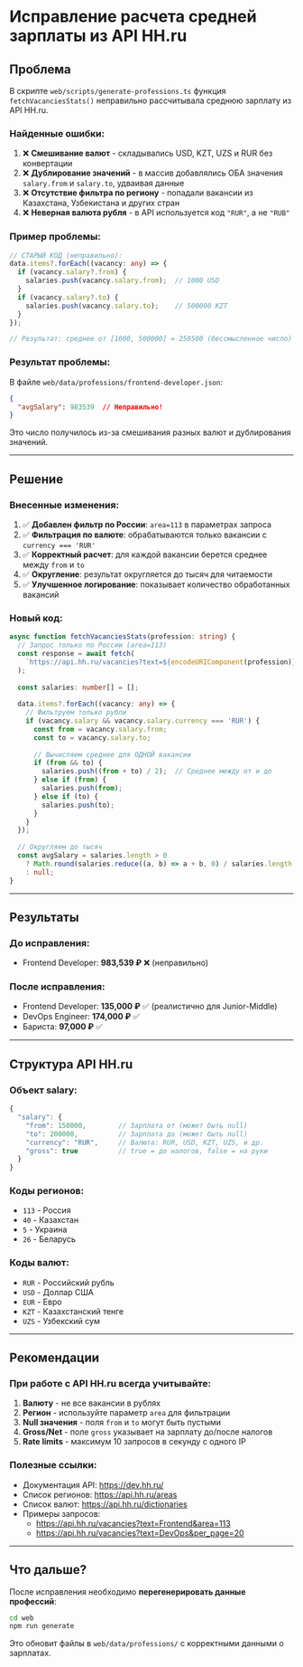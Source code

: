 # Исправление расчета средней зарплаты из API HH.ru

## Проблема

В скрипте `web/scripts/generate-professions.ts` функция `fetchVacanciesStats()` неправильно рассчитывала среднюю зарплату из API HH.ru.

### Найденные ошибки:

1. ❌ **Смешивание валют** - складывались USD, KZT, UZS и RUR без конвертации
2. ❌ **Дублирование значений** - в массив добавлялись ОБА значения `salary.from` и `salary.to`, удваивая данные
3. ❌ **Отсутствие фильтра по региону** - попадали вакансии из Казахстана, Узбекистана и других стран
4. ❌ **Неверная валюта рубля** - в API используется код `"RUR"`, а не `"RUB"`

### Пример проблемы:

```typescript
// СТАРЫЙ КОД (неправильно):
data.items?.forEach((vacancy: any) => {
  if (vacancy.salary?.from) {
    salaries.push(vacancy.salary.from);  // 1000 USD
  }
  if (vacancy.salary?.to) {
    salaries.push(vacancy.salary.to);    // 500000 KZT
  }
});

// Результат: среднее от [1000, 500000] = 250500 (бессмысленное число)
```

### Результат проблемы:

В файле `web/data/professions/frontend-developer.json`:
```json
{
  "avgSalary": 983539  // Неправильно!
}
```

Это число получилось из-за смешивания разных валют и дублирования значений.

---

## Решение

### Внесенные изменения:

1. ✅ **Добавлен фильтр по России**: `area=113` в параметрах запроса
2. ✅ **Фильтрация по валюте**: обрабатываются только вакансии с `currency === 'RUR'`
3. ✅ **Корректный расчет**: для каждой вакансии берется среднее между `from` и `to`
4. ✅ **Округление**: результат округляется до тысяч для читаемости
5. ✅ **Улучшенное логирование**: показывает количество обработанных вакансий

### Новый код:

```typescript
async function fetchVacanciesStats(profession: string) {
  // Запрос только по России (area=113)
  const response = await fetch(
    `https://api.hh.ru/vacancies?text=${encodeURIComponent(profession)}&per_page=20&order_by=relevance&area=113`
  );
  
  const salaries: number[] = [];
  
  data.items?.forEach((vacancy: any) => {
    // Фильтруем только рубли
    if (vacancy.salary && vacancy.salary.currency === 'RUR') {
      const from = vacancy.salary.from;
      const to = vacancy.salary.to;
      
      // Вычисляем среднее для ОДНОЙ вакансии
      if (from && to) {
        salaries.push((from + to) / 2);  // Среднее между от и до
      } else if (from) {
        salaries.push(from);
      } else if (to) {
        salaries.push(to);
      }
    }
  });
  
  // Округляем до тысяч
  const avgSalary = salaries.length > 0 
    ? Math.round(salaries.reduce((a, b) => a + b, 0) / salaries.length / 1000) * 1000
    : null;
}
```

---

## Результаты

### До исправления:
- Frontend Developer: **983,539 ₽** ❌ (неправильно)

### После исправления:
- Frontend Developer: **135,000 ₽** ✅ (реалистично для Junior-Middle)
- DevOps Engineer: **174,000 ₽** ✅
- Бариста: **97,000 ₽** ✅

---

## Структура API HH.ru

### Объект salary:

```typescript
{
  "salary": {
    "from": 150000,        // Зарплата от (может быть null)
    "to": 200000,          // Зарплата до (может быть null)
    "currency": "RUR",     // Валюта: RUR, USD, KZT, UZS, и др.
    "gross": true          // true = до налогов, false = на руки
  }
}
```

### Коды регионов:

- `113` - Россия
- `40` - Казахстан
- `5` - Украина
- `26` - Беларусь

### Коды валют:

- `RUR` - Российский рубль
- `USD` - Доллар США
- `EUR` - Евро
- `KZT` - Казахстанский тенге
- `UZS` - Узбекский сум

---

## Рекомендации

### При работе с API HH.ru всегда учитывайте:

1. **Валюту** - не все вакансии в рублях
2. **Регион** - используйте параметр `area` для фильтрации
3. **Null значения** - поля `from` и `to` могут быть пустыми
4. **Gross/Net** - поле `gross` указывает на зарплату до/после налогов
5. **Rate limits** - максимум 10 запросов в секунду с одного IP

### Полезные ссылки:

- Документация API: https://dev.hh.ru/
- Список регионов: https://api.hh.ru/areas
- Список валют: https://api.hh.ru/dictionaries
- Примеры запросов:
  - https://api.hh.ru/vacancies?text=Frontend&area=113
  - https://api.hh.ru/vacancies?text=DevOps&per_page=20

---

## Что дальше?

После исправления необходимо **перегенерировать данные профессий**:

```bash
cd web
npm run generate
```

Это обновит файлы в `web/data/professions/` с корректными данными о зарплатах.

